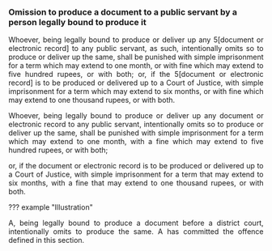 ### Omission to produce a document to a public servant by a person legally bound to produce it
<div style="text-align: justify">

Whoever, being legally bound to produce or deliver up any 5[document or electronic record] to any public servant, as such, intentionally omits so to produce or deliver up the same, shall be punished with simple imprisonment for a term which may extend to one month, or with fine which may extend to five hundred rupees, or with both; or, if the 5[document or electronic record] is to be produced or delivered up to a Court of Justice, with simple imprisonment for a term which may extend to six months, or with fine which may extend to one thousand rupees, or with both.

</p>

Whoever, being legally bound to produce or deliver up any document or electronic record to any public servant, intentionally omits so to produce or deliver up the same, shall be punished with simple imprisonment for a term which may extend to one month, with a fine which may extend to five hundred rupees, or with both;

</p>

or, if the document or electronic record is to be produced or delivered up to a Court of Justice, with simple imprisonment for a term that may extend to six months, with a fine that may extend to one thousand rupees, or with both.

</div>

??? example "Illustration"
    <div style="text-align: justify"> A, being legally bound to produce a document before a district court, intentionally omits to produce the same. A has committed the offence defined in this section.
